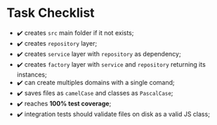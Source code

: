 # Task Checklist

- ✔️ creates `src` main folder if it not exists;
- ✔️ creates `repository` layer;
- ✔️ creates `service` layer with `repository` as dependency;
- ✔️ creates `factory` layer with `service` and `repository` returning its instances;
- ✔️ can create multiples domains with a single comand;
- ✔️ saves files as `camelCase` and classes as `PascalCase`;
- ✔️ reaches **100% test coverage**;
- ✔️ integration tests should validate files on disk as a valid JS class;